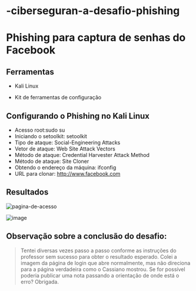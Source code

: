 # -ciberseguran-a-desafio-phishing
# Phishing para captura de senhas do Facebook

## Ferramentas

* Kali Linux

* Kit de ferramentas de configuração



## Configurando o Phishing no Kali Linux

* Acesso root:sudo su
* Iniciando o setoolkit: setoolkit
* Tipo de ataque: Social-Engineering Attacks
* Vetor de ataque: Web Site Attack Vectors
* Método de ataque: Credential Harvester Attack Method 
* Método de ataque: Site Cloner
* Obtendo o endereço da máquina: ifconfig
* URL para clonar: http://www.facebook.com

## Resultados
![pagina-de-acesso](https://github.com/user-attachments/assets/d8c33b42-5923-40a9-97bb-7814389aa896)

![image](https://github.com/user-attachments/assets/1acae7ab-1c56-46af-a52b-45ffefb78667)

## Observação sobre a conclusão do desafio:

> Tentei diversas vezes passo a passo conforme as instruções do professor sem sucesso para obter o resultado esperado.
> Colei a imagem da página de login que abre normalmente, mas não direciona para a página verdadeira como o Cassiano mostrou.
> Se for possível poderia publicar uma nota passando a orientação de onde está o erro? Obrigada.
